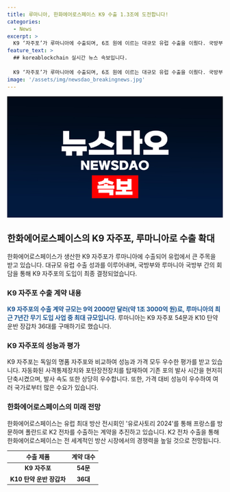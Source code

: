 ```yaml
---
title: 루마니아, 한화에어로스페이스 K9 수출 1.3조에 도전합니다!
categories:
  - News
excerpt: >
  K9 ‘자주포’가 루마니아에 수출되며, 6조 원에 이르는 대규모 유럽 수출을 이뤘다. 국방부는 K9 자주포의 루마니아 도입을 최종 결정했으며, 수출 대수는 54문과 36대로 알려졌다. K9 자주포는 독일의 명품 자주포와 비교해도 우수한 성능을 보이며, 전 세계 9개국이 사용 중이다. 또한 K2 전차에 관한 폴란드와의 2차 실행 계약이 높은 가능성으로 전망되고 있다.
feature_text: >
  ## koreablockchain 실시간 뉴스 속보입니다.

  K9 ‘자주포’가 루마니아에 수출되며, 6조 원에 이르는 대규모 유럽 수출을 이뤘다. 국방부는 K9 자주포의 루마니아 도입을 최종 결정했으며, 수출 대수는 54문과 36대로 알려졌다. K9 자주포는 독일의 명품 자주포와 비교해도 우수한 성능을 보이며, 전 세계 9개국이 사용 중이다. 또한 K2 전차에 관한 폴란드와의 2차 실행 계약이 높은 가능성으로 전망되고 있다.
image: '/assets/img/newsdao_breakingnews.jpg'
---
```


<p><img src="/assets/img/newsdao_breakingnews.jpg" alt="koreablockchain 속보" /></p>

<h2 data-ke-size="size26">한화에어로스페이스의 K9 자주포, 루마니아로 수출 확대</h2>

<p data-ke-size="size16">한화에어로스페이스가 생산한 K9 자주포가 루마니아에 수출되어 유럽에서 큰 주목을 받고 있습니다. 대규모 유럽 수출 성과를 이루어내며, 국방부와 루마니아 국방부 간의 회담을 통해 K9 자주포의 도입이 최종 결정되었습니다.</p>

<h3 data-ke-size="size22">K9 자주포 수출 계약 내용</h3>

<p data-ke-size="size16"><b><span style="color: #1a5490;">K9 자주포의 수출 계약 규모는 9억 2000만 달러(약 1조 3000억 원)로, 루마니아의 최근 7년간 무기 도입 사업 중 최대 규모입니다.</span></b> 루마니아는 K9 자주포 54문과 K10 탄약 운반 장갑차 36대를 구매하기로 했습니다.</p>

<h3 data-ke-size="size22">K9 자주포의 성능과 평가</h3>

<p data-ke-size="size16">K9 자주포는 독일의 명품 자주포와 비교하여 성능과 가격 모두 우수한 평가를 받고 있습니다. 자동화된 사격통제장치와 포탄장전장치를 탑재하여 기존 포의 발사 시간을 현저히 단축시켰으며, 발사 속도 또한 상당히 우수합니다. 또한, 가격 대비 성능이 우수하여 여러 국가로부터 많은 수요가 있습니다.</p>

<h3 data-ke-size="size22">한화에어로스페이스의 미래 전망</h3>

<p data-ke-size="size16">한화에어로스페이스는 유럽 최대 방산 전시회인 '유로사토리 2024'를 통해 프랑스를 방문하며 폴란드로 K2 전차를 수출하는 계약을 추진하고 있습니다. K2 전차 수출을 통해 한화에어로스페이스는 전 세계적인 방산 시장에서의 경쟁력을 높일 것으로 전망됩니다.</p>

<table>
    <thead>
        <tr>
            <th>수출 제품</th>
            <th>계약 대수</th>
        </tr>
    </thead>
    <tbody>
        <tr>
            <td style="text-align: center; height: 17px;"><b>K9 자주포</b></td>
            <td style="text-align: center; height: 17px;"><b>54문</b></td>
        </tr>
        <tr>
            <td style="text-align: center; height: 17px;"><b>K10 탄약 운반 장갑차</b></td>
            <td style="text-align: center; height: 17px;"><b>36대</b></td>
        </tr>
    </tbody>
</table>

<p data-ke-size="size16">&nbsp;</p>

